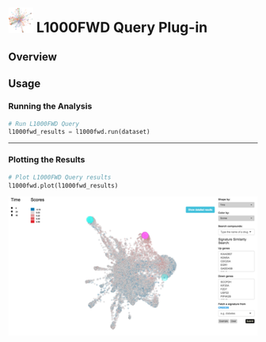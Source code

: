 <img src="img/l1000fwd-icon.png" width="50px"> L1000FWD Query Plug-in
================

Overview
----------------


Usage
----------------
### Running the Analysis
```python
# Run L1000FWD Query
l1000fwd_results = l1000fwd.run(dataset)
```


---
### Plotting the Results
```python
# Plot L1000FWD Query results
l1000fwd.plot(l1000fwd_results)
```
<img src="img/l1000fwd-example.png"> 
